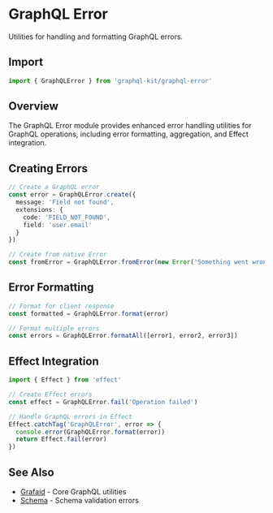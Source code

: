# GraphQL Error

Utilities for handling and formatting GraphQL errors.

## Import

```typescript
import { GraphQLError } from 'graphql-kit/graphql-error'
```

## Overview

The GraphQL Error module provides enhanced error handling utilities for GraphQL operations, including error formatting, aggregation, and Effect integration.

## Creating Errors

```typescript
// Create a GraphQL error
const error = GraphQLError.create({
  message: 'Field not found',
  extensions: {
    code: 'FIELD_NOT_FOUND',
    field: 'user.email'
  }
})

// Create from native Error
const fromError = GraphQLError.fromError(new Error('Something went wrong'))
```

## Error Formatting

```typescript
// Format for client response
const formatted = GraphQLError.format(error)

// Format multiple errors
const errors = GraphQLError.formatAll([error1, error2, error3])
```

## Effect Integration

```typescript
import { Effect } from 'effect'

// Create Effect errors
const effect = GraphQLError.fail('Operation failed')

// Handle GraphQL errors in Effect
Effect.catchTag('GraphQLError', error => {
  console.error(GraphQLError.format(error))
  return Effect.fail(error)
})
```

## See Also

- [Grafaid](/api/grafaid) - Core GraphQL utilities
- [Schema](/api/schema) - Schema validation errors